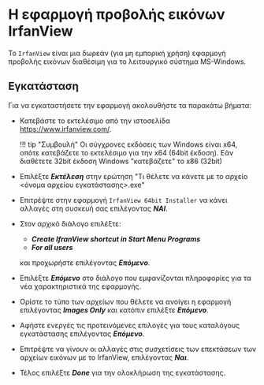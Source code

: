# Η εφαρμογή προβολής εικόνων IrfanView

Το `IrfanView` είναι μια δωρεάν (για μη εμπορική χρήση) εφαρμογή προβολής εικόνων διαθέσιμη για το λειτουργικό σύστημα MS-Windows.

## Εγκατάσταση

Για να εγκαταστήσετε την εφαρμογή ακολουθήστε τα παρακάτω βήματα:

- Κατεβάστε το εκτελέσιμο από την ιστοσελίδα <https://www.irfanview.com/>.

    !!! tip "Συμβουλή"
        Οι σύγχρονες εκδόσεις των Windows είναι x64, οπότε κατεβάζετε το εκτελέσιμο για την x64 (64bit έκδοση). Εάν διαθέτετε 32bit έκδοση Windows "κατεβάζετε" το x86 (32bit)
        
- Επιλέξτε ***Εκτέλεση*** στην ερώτηση "Τι θέλετε να κάνετε με το αρχείο <όνομα αρχείου εγκατάστασης>.exe"
- Επιτρέψτε στην εφαρμογή `IrfanView 64bit Installer` να κάνει αλλαγές στη συσκευή σας επιλέγοντας ***ΝΑΙ***.
- Στον αρχικό διάλογο επιλέξτε:
    - ***Create IfranView shortcut in Start Menu Programs***
    - ***For all users***
    
    και προχωρήστε επιλέγοντας ***Επόμενο***.
    
- Επιλέξτε ***Επόμενο*** στο διάλογο που εμφανίζονται πληροφορίες για τα νέα χαρακτηριστικά της εφαρμογής.
- Ορίστε το τύπο των αρχείων που θέλετε να ανοίγει η εφαρμογή επιλέγοντας ***Images Only*** και κατόπιν επιλέξτε ***Επόμενο***.
- Αφήστε ενεργές τις προτεινόμενες επιλογές για τους καταλόγους εγκατάστασης επιλέγοντας ***Επόμενο***.
- Επιτρέψτε να γίνουν οι αλλαγές στις συσχετίσεις των επεκτάσεων των αρχείων εικόνων με το IrfanView, επιλέγοντας ***Ναι***.
- Τέλος επιλέξτε ***Done*** για την ολοκλήρωση της εγκατάστασης.
